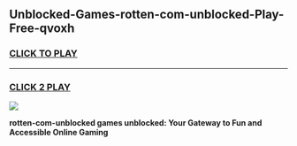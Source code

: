 
## Unblocked-Games-rotten-com-unblocked-Play-Free-qvoxh
<h3>
<a href="https://premium76.site?title=rotten-com-unblocked&ref=21A">CLICK TO PLAY</a></h3>
<hr>

<h3>
<a href="https://premium76.site?title=rotten-com-unblocked&ref=21A">CLICK 2 PLAY</a>
  
</h3>

<a href="https://premium76.site?title=rotten-com-unblocked&ref=21A"><img src="https://clearcache.store/games.png"></a>


**rotten-com-unblocked games unblocked: Your Gateway to Fun and Accessible Online Gaming**
